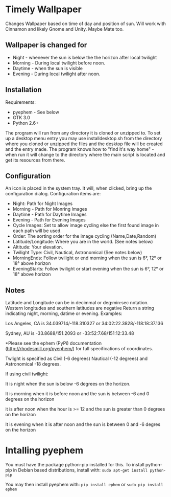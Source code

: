 # Timely Wallpaper

Changes Wallpaper based on time of day and position of sun. Will work with Cinnamon and likely
Gnome and Unity. Maybe Mate too. 

## Wallpaper is changed for

* Night - whenever the sun is below the the horizon after local twilight
* Morning - During local twilight before noon. 
* Daytime - when the sun is visible
* Evening - During local twilight after noon. 

## Installation

Requirements:
* pyephem - See below
* GTK 3.0
* Python 2.6+
    
The program will run from any directory it is cloned or unzipped to. To set up a desktop menu entry you may use installdesktop.sh from the directory where you cloned or unzipped the files and the desktop file will be created and the entry made. The program knows how to "find it's way home" - when run it will change to the directory where the main script is located and get its resources from there.

## Configuration
An icon is placed in the system tray. It will, when clicked, bring up the configuration dialog. Configuration items are: 

* Night:    Path for Night Images
* Morning - Path for Monring Images
* Daytime - Path for Daytime Images
* Evening - Path for Evening Images
* Cycle Images: Set to allow image cycling else the first found image in each path will be used.
* Order: The sorting order for the image cycling (Name,Date,Random)
* Latitude/Longitude: Where you are in the world. (See notes below)
* Altitude: Your elevation. 
* Twilight Type: Civil, Nautical, Astronomical (See notes below)
* MorningEnds: Follow twilight or end morning when the sun is 6°, 12° or 18° above horizon
* EveningStarts: Follow twilight or start evening when the sun is 6°, 12° or 18° above horizon

## Notes
Latitude and Longitude can be in decimmal or deg:min:sec notation. 
Western longitudes and southern latitudes are negative
Return a string indicating night, morning, datime or evening. 
Examples:

Los Angeles, CA is 34.039714/-118.310327 or 34:02:22.3828/-118:18:37.136

Sydney, AU is -33.8688/151.2093 or -33:52:7.68/151:12:33.48

*Please see the ephem (PyPi) documentation (http://rhodesmill.org/pyephem/) for full
specifications of coordinates. 

Twlight is specified as Civil (-6 degrees) Nautical (-12 degrees) 
and Astronomical -18 degrees.

If using civil twilight:

It is night when the sun is below -6 degrees on the horizon.

It is morning when it is before noon and the sun is between -6 and 0 degrees on the horizon

it is after noon when the hour is >= 12 and the sun is greater than 0 degrees on the horizon

It is evening when it is after noon and the sun is between 0 and -6 degres on the horizon

# Intalling pyephem
You must have the package python-pip installed for this. To install python-pip in Debian based 
distributions, install with: `sudo apt-get install python-pip`

You may then install pyephem with: `pip install ephem` or `sudo pip install ephem`


